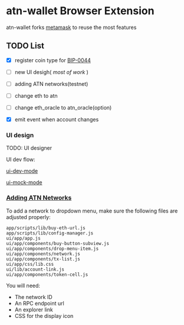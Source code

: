 # atn-wallet Browser Extension

atn-wallet forks [metamask](metamask.md) to reuse the most features

## TODO List

- [x] register coin type for [BIP-0044](https://github.com/satoshilabs/slips/blob/master/slip-0044.md) 
- [ ] new UI desigh( *most of work* )
- [ ] adding ATN networks(testnet)
- [ ] change eth to atn 
- [ ] change eth_oracle to atn_oracle(option)
- [x] emit event when account changes 


### UI design

TODO: UI designer

UI dev flow:

[ui-dev-mode](https://github.com/MetaMask/metamask-extension/blob/develop/docs/ui-dev-mode.md)

[ui-mock-mode](https://github.com/MetaMask/metamask-extension/blob/develop/docs/ui-mock-mode.md)

### [Adding ATN Networks](https://github.com/MetaMask/metamask-extension/blob/develop/docs/adding-new-networks.md)
To add a network to dropdown menu, make sure the following files are adjusted properly:

```
app/scripts/lib/buy-eth-url.js
app/scripts/lib/config-manager.js
ui/app/app.js
ui/app/components/buy-button-subview.js
ui/app/components/drop-menu-item.js
ui/app/components/network.js
ui/app/components/tx-list.js
ui/app/css/lib.css
ui/lib/account-link.js
ui/app/components/token-cell.js
```

You will need:

  * The network ID
  * An RPC endpoint url
  * An explorer link
  * CSS for the display icon
